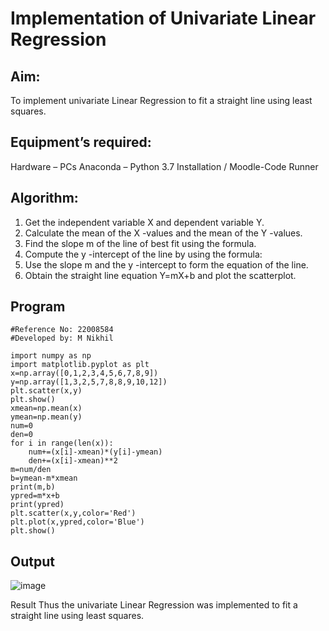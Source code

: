 # Implementation of Univariate Linear Regression
## Aim:
To implement univariate Linear Regression to fit a straight line using least squares.

## Equipment’s required:
Hardware – PCs
Anaconda – Python 3.7 Installation / Moodle-Code Runner
## Algorithm:
1. Get the independent variable X and dependent variable Y.
2. Calculate the mean of the X -values and the mean of the Y -values.
3. Find the slope m of the line of best fit using the formula. 
4. Compute the y -intercept of the line by using the formula: 
5. Use the slope m and the y -intercept to form the equation of the line.
6. Obtain the straight line equation Y=mX+b and plot the scatterplot.
## Program
```
#Reference No: 22008584
#Developed by: M Nikhil

import numpy as np
import matplotlib.pyplot as plt
x=np.array([0,1,2,3,4,5,6,7,8,9])
y=np.array([1,3,2,5,7,8,8,9,10,12])
plt.scatter(x,y)
plt.show()
xmean=np.mean(x)
ymean=np.mean(y)
num=0
den=0
for i in range(len(x)):
    num+=(x[i]-xmean)*(y[i]-ymean)
    den+=(x[i]-xmean)**2
m=num/den
b=ymean-m*xmean
print(m,b)
ypred=m*x+b
print(ypred)
plt.scatter(x,y,color='Red')
plt.plot(x,ypred,color='Blue')
plt.show()
```
## Output
![image](https://user-images.githubusercontent.com/118707852/215237112-8ed55cb2-f3df-4d22-b3ba-ea432d623fc1.png)


Result
Thus the univariate Linear Regression was implemented to fit a straight line using least squares.
